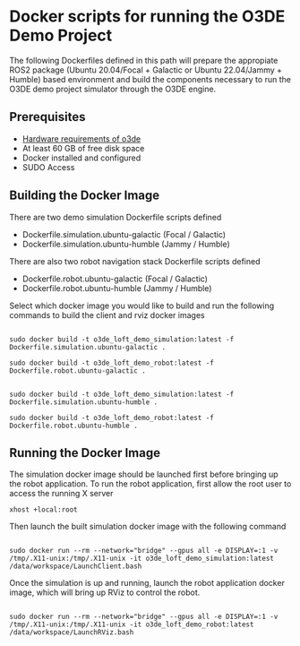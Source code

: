 # Docker scripts for running the O3DE Demo Project

The following Dockerfiles defined in this path will prepare the appropiate
ROS2 package (Ubuntu 20.04/Focal + Galactic or Ubuntu 22.04/Jammy + Humble)
based environment and build the components necessary to run the O3DE demo
project simulator through the O3DE engine.

## Prerequisites

* [Hardware requirements of o3de](https://www.o3de.org/docs/welcome-guide/requirements/)
* At least 60 GB of free disk space
* Docker installed and configured
* SUDO Access

## Building the Docker Image

There are two demo simulation Dockerfile scripts defined

* Dockerfile.simulation.ubuntu-galactic (Focal / Galactic)
* Dockerfile.simulation.ubuntu-humble (Jammy / Humble)

There are also two robot navigation stack Dockerfile scripts defined

* Dockerfile.robot.ubuntu-galactic (Focal / Galactic)
* Dockerfile.robot.ubuntu-humble (Jammy / Humble)


Select which docker image you would like to build and run the following commands to build the client and rviz docker images

```

sudo docker build -t o3de_loft_demo_simulation:latest -f Dockerfile.simulation.ubuntu-galactic .

sudo docker build -t o3de_loft_demo_robot:latest -f Dockerfile.robot.ubuntu-galactic .

```

```

sudo docker build -t o3de_loft_demo_simulation:latest -f Dockerfile.simulation.ubuntu-humble .

sudo docker build -t o3de_loft_demo_robot:latest -f Dockerfile.robot.ubuntu-humble .

```

## Running the Docker Image


The simulation docker image should be launched first before bringing up the robot application. To run the robot application, 
first allow the root user to access the running X server

```
xhost +local:root
```

Then launch the built simulation docker image with the following command

```

sudo docker run --rm --network="bridge" --gpus all -e DISPLAY=:1 -v /tmp/.X11-unix:/tmp/.X11-unix -it o3de_loft_demo_simulation:latest /data/workspace/LaunchClient.bash

```

Once the simulation is up and running, launch the robot application docker image, which will bring up RViz to control the robot.


```

sudo docker run --rm --network="bridge" --gpus all -e DISPLAY=:1 -v /tmp/.X11-unix:/tmp/.X11-unix -it o3de_loft_demo_robot:latest /data/workspace/LaunchRViz.bash

```

